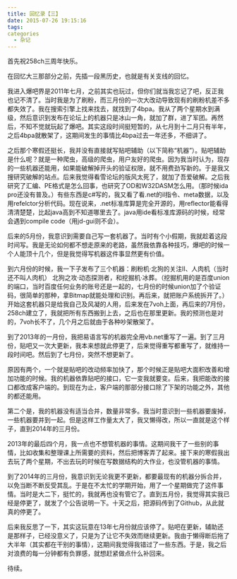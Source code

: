 ```yaml
---
title: 回忆录【三】
date: 2015-07-26 19:15:16
tags:
categories
  - 杂记
---
```


首先祝258ch三周年快乐。

在回忆大三那部分之前，先插一段黑历史，也就是有关支线的回忆。<!--more-->

我进入爆吧界是2011年七月，之前其实也玩过，但你们就当我忘记了吧，反正我也记不清了。当时我是为了刷粉，而三月份的一次大改动导致现有的刷粉机差不多都失效了。我在搜索引擎上找来找去，就找到了4bpa。我从了两个星期水到满级，然后意识到发布在论坛上的机器只是冰山一角，就加了群，进了军团。再然后，不知不觉就玩起了爆吧。其实这段时间挺短暂的，从七月到十二月只有半年，之后4bpa就散架了，这期间发生的事情比4bpa过去一年还多，不细讲了。

之后那个寒假还挺长，我并没有直接就写贴吧辅助（以下简称“机器”）。贴吧辅助是什么呢？就是一种爬虫，高级的爬虫，用户友好的爬虫。因为我当时认为，现存的一些机器还能用，如果能破解掉开头的验证权限，就不用费劲写新的。于是我又搜研究破解的站点。后来我觉得看雪论坛的版风太死了，就加了吾爱破解。之后我研究了汇编、PE格式是怎么回事，也研究了OD和W32DASM怎么用。（那时候ida pro还没有普及。）有些东西是c#写的，我又看了看.net的il指令、meta数据，以及用refelctor分析代码。现在说来，.net标准库算是完全开源的，用reflector能看得清清楚楚，比起java高到不知道哪里去了。java用ide看标准库源码的时候，经常会遇到compile code（用jd-gui则不会）。

后来的5月份，我意识到需要自己写一套机器了。当时有个小假期，我就趁着这段时间写。我是无论如何都不想走原来的老路，虽然我依靠各种技巧，爆吧的时候一个人能顶十几个，但是我觉得写机器这件事显然更有价值。

到六月份的时候，我一下子发布了三个机器：刷粉机·北狗的关注II、人肉机（当时还不叫人肉机） 北狗之攻·动态探测者，和挖掘机·冰葬。（挖掘机用的是百度union的端口，当时百度任何业务的账号还是一起的，七月份的时候union加了个验证码，很简单的那种，拿Bitmap就能处理和识别。再后来，就把账户系统拆开了。）开始这套机器只是给我自己及风凝的人用，后来发在7voh上面，再后来的7月份，258ch建立了，我就把所有东西搬到上去，之后也在那里更新。我的预测也是对的，7voh长不了，几个月之后就由于各种吵架散架了。

到了2013年的一月份，我把易语言写的机器完全用vb.net重写了一遍。到了三月份，贴吧又一次大更新，我本来想就此停更了，后来觉得重写都重写了，就维持一段时间吧。然后到了七月份，突然不想更新了。

原因有两个，一个就是贴吧的改动频率加快了，那个时候正是贴吧大面积改善和增加功能的时候。我的机器依靠贴吧的接口，它一变我就要变。后来，我把能改的接口都改成客户端的。到现在为止，客户端的那部分接口除了下架的功能之外，其他的都还能用。

第二个是，我的机器没有适当合并，数量非常多。我当时意识到一些机器要废掉，一些机器要并到一起。但是这样工作量太大了，我又懒得改，所以一直就是这个样子，直到2014年的三月份。

2013年的最后四个月，我一点也不想管机器的事情。这期间我干了一些别的事情，比如收集和整理课上所需要的资料，然后把博客弄了起来。接下来的寒假我出去玩了两个星期，不出去玩的时候在写数据结构的大作业，也没管机器的事情。

到了2014年的三月份，我意识到无论我更不更新，都要最现有的机器分拆合并，以免当断不断反受其乱。于是在不太忙的学期开始，用了一个星期做完了这件事情。当时是大二下，挺忙的，我就再也没有管它了。直到五月份，我觉得其实我已经是停更了，就发了个公告说明一下。十天之后，把源码传到了Github，从此就真的停更了。

后来我反思了一下，其实这玩意在13年七月份就应该停了。贴吧在更新，辅助还是那样子，已经没意义了，只是为了让它不失效而继续更新。我由于懒得断后拖了大半年（其实都在干别的事情），这期间我觉得我错过了一些东西。于是，我之后对浪费的每一分钟都有负罪感，就想赶紧做点什么补回来。

待续。